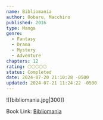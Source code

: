 ```yaml
---
name: Bibliomania
author: Oobaru, Macchiro
published: 2016
type: Manga
genre:
  - Fantasy
  - Drama
  - Mystery
  - Adventure
chapters: 12
rating: 🌕🌕🌕🌕🌕
status: Completed
date: 2024-07-20 21:10:28 -0500
updated: 2024-07-21 11:24:22 -0500
---
```


![[bibliomania.jpg|300]]

Book Link: [Bibliomania](https://anilist.co/manga/126135/Bibliomania)
